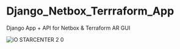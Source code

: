 # Django_Netbox_Terrraform_App
Django App + API for Netbox &amp; Terraform AR GUI

![iO STARCENTER 2 0](https://user-images.githubusercontent.com/22098362/177040328-82a25fa0-f4a8-4964-ac39-36d3c7dd8099.png)
